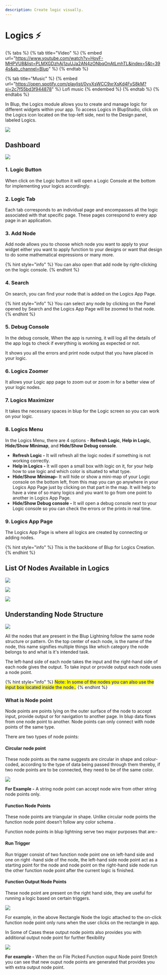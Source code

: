 ```yaml
---
description: Create logic visually.
---
```


# Logics ⚡

{% tabs %}
{% tab title="Video" %}
{% embed url="https://www.youtube.com/watch?v=HovF-MHPVU8&list=PLMXGDzhAj1zuUJa2AN4zONbqOnAtLmhTL&index=5&t=394s&ab_channel=Blup" %}
{% endtab %}

{% tab title="Music" %}
{% embed url="https://open.spotify.com/playlist/0vvXsWCC9xrXsKd4FyS8kM?si=2c7f55bd3f944878" %}
Lofi music
{% endembed %}
{% endtab %}
{% endtabs %}

In Blup, the Logics module allows you to create and manage logic for different widgets within your app. To access Logics in BlupStudio, click on the Logics icon located on the top-left side, next to the Design panel, labeled Logics.

![](../../.gitbook/assets/blup.gif)

## Dashboard

![](<../../.gitbook/assets/blup 1.png>)

### 1.  Logic Button

When click on the Logic button it will open a Logic Console at the bottom for implementing your logics accordingly.

### 2.  Logic Tab

Each tab corresponds to an individual page and encompasses all the logic associated with that specific page. These pages correspond to every app page in an application.

### 3.  Add Node

Add node allows you to choose which node you want to apply to your widget either you want to apply function to your designs or want that design to do some mathematical expressions or many more.&#x20;

{% hint style="info" %}
You can also open that add node by right-clicking on the logic console.
{% endhint %}

### 4.  Search

On search, you can find your node that is added on the Logics App Page.

{% hint style="info" %}
You can select any node by clicking on the Panel opened by Search and the Logics App Page will be zoomed to that node.
{% endhint %}

### 5.  Debug Console

In the debug console, When the app is running, it will log all the details of the app logs to check if everything is working as expected or not.&#x20;

It shows you all the errors and print node output that you have placed in your logic.

### 6.  Logics Zoomer

It allows your Logic app page to zoom out or zoom in for a better view of your logic nodes.

### 7. Logics Maximizer

It takes the necessary spaces in blup for the Logic screen so you can work on your logic.

### 8. Logics Menu

In the Logics Menu, there are 4 options - **Refresh Logic**, **Help in Logic**, **Hide/Show** **Minimap**, and **Hide/Show Debug console**.

* **Refresh Logic -** It will refresh all the logic nodes if something is not working correctly.
* **Help in Logics -** It will open a small box with logic on it, for your help how to use logic and which color is situated to what type.
* **Hide/Show** **Minimap-** It will hide or show a mini-map of your Logic console on the bottom left, from this map you can go anywhere in your Logics App Page just by clicking on that part in the map. It will help to have a view of so many logics and you want to go from one point to another in Logics App Page.
* **Hide/Show Debug console -** It will open a debug console next to your Logic console so you can check the errors or the prints in real time.

### 9.  Logics App Page

The Logics App Page is where all logics are created by connecting or adding nodes.

{% hint style="info" %}
This is the backbone of Blup for Logics Creation.
{% endhint %}

## List Of Nodes Available in Logics

![](../../.gitbook/assets/cheat-sheet-helper-functiom.png)

![](<../../.gitbook/assets/Web 1920 – 99.png>)

![](<../../.gitbook/assets/Web 1920 – 130dd.png>)

## Understanding Node Structure

![](../../.gitbook/assets/node-structure.png)

All the nodes that are present in the Blup Lightning follow the same node structure or pattern. On the top center of each node, is the name of the node, this name signifies multiple things like which category the node belongs to and what is it's intended task.

The left-hand side of each node takes the input and the right-hand side of each node gives the output. To take input or provide output each node uses a node point.

{% hint style="info" %}
<mark style="color:blue;">Note: In some of the nodes you can also use the input box located inside the node..</mark>
{% endhint %}

### What is Node point

Node points are points lying on the outer surface of the node to accept input, provide output or for navigation to another page. In blup data flows from one node point to another. Node points can only connect with node points of the same type.

There are two types of node points:

#### **Circular node point**

These node points as the name suggests are circular in shape and colour-coded, according to the type of data being passed through them thereby, if two node points are to be connected, they need to be of the same color.

![](../../.gitbook/assets/colorSchema.png)

**For Example -** A string node point can accept node wire from other string node points only.

#### **Function Node Points**

These node points are triangular in shape. Unlike circular node points the function node point doesn’t follow any color schema .

Function node points in blup lightning serve two major purposes that are:-

#### Run Trigger

Run trigger consist of two function node point one on left-hand side and one on right -hand side of the node, the left-hand side node point act as a starting point for the node and node point on the right-hand side node run the other function node point after the current logic is finished.

#### Function Output Node Points

These node point are present on the right hand side, they are useful for running a logic based on certain triggers.

![](<../../.gitbook/assets/Screenshot (105).png>)

For example, in the above Rectangle Node the logic attached to the on-click function node point only runs when the user clicks on the rectangle in app.

In Some of Cases these output node points also provides you with additional output node point for further flexibility

![](../../.gitbook/assets/functionOutputNodePoints.gif)

**For example -** When the on File Picked Function ouput Node point Stretch you can see that new ouput node points are generated that provides you with extra output node point.
